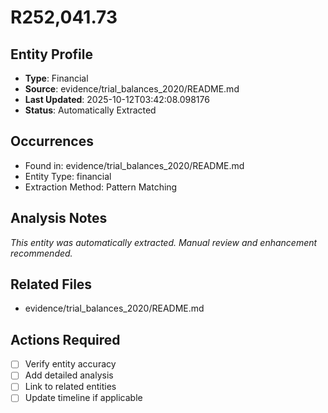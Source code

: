 # R252,041.73

## Entity Profile
- **Type**: Financial
- **Source**: evidence/trial_balances_2020/README.md
- **Last Updated**: 2025-10-12T03:42:08.098176
- **Status**: Automatically Extracted

## Occurrences
- Found in: evidence/trial_balances_2020/README.md
- Entity Type: financial
- Extraction Method: Pattern Matching

## Analysis Notes
*This entity was automatically extracted. Manual review and enhancement recommended.*

## Related Files
- evidence/trial_balances_2020/README.md

## Actions Required
- [ ] Verify entity accuracy
- [ ] Add detailed analysis
- [ ] Link to related entities
- [ ] Update timeline if applicable
